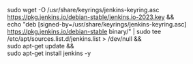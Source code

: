 







sudo wget -O /usr/share/keyrings/jenkins-keyring.asc https://pkg.jenkins.io/debian-stable/jenkins.io-2023.key && \
echo "deb [signed-by=/usr/share/keyrings/jenkins-keyring.asc] https://pkg.jenkins.io/debian-stable binary/" | sudo tee /etc/apt/sources.list.d/jenkins.list > /dev/null && \
sudo apt-get update && \
sudo apt-get install jenkins -y
